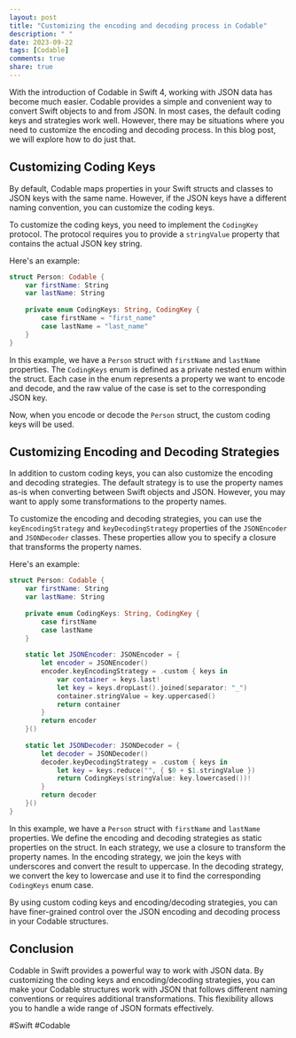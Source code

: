 ```yaml
---
layout: post
title: "Customizing the encoding and decoding process in Codable"
description: " "
date: 2023-09-22
tags: [Codable]
comments: true
share: true
---
```


With the introduction of Codable in Swift 4, working with JSON data has become much easier. Codable provides a simple and convenient way to convert Swift objects to and from JSON. In most cases, the default coding keys and strategies work well. However, there may be situations where you need to customize the encoding and decoding process. In this blog post, we will explore how to do just that.

## Customizing Coding Keys

By default, Codable maps properties in your Swift structs and classes to JSON keys with the same name. However, if the JSON keys have a different naming convention, you can customize the coding keys.

To customize the coding keys, you need to implement the `CodingKey` protocol. The protocol requires you to provide a `stringValue` property that contains the actual JSON key string. 

Here's an example:

```swift
struct Person: Codable {
    var firstName: String
    var lastName: String
    
    private enum CodingKeys: String, CodingKey {
        case firstName = "first_name"
        case lastName = "last_name"
    }
}
```

In this example, we have a `Person` struct with `firstName` and `lastName` properties. The `CodingKeys` enum is defined as a private nested enum within the struct. Each case in the enum represents a property we want to encode and decode, and the raw value of the case is set to the corresponding JSON key.

Now, when you encode or decode the `Person` struct, the custom coding keys will be used.

## Customizing Encoding and Decoding Strategies

In addition to custom coding keys, you can also customize the encoding and decoding strategies. The default strategy is to use the property names as-is when converting between Swift objects and JSON. However, you may want to apply some transformations to the property names.

To customize the encoding and decoding strategies, you can use the `keyEncodingStrategy` and `keyDecodingStrategy` properties of the `JSONEncoder` and `JSONDecoder` classes. These properties allow you to specify a closure that transforms the property names.

Here's an example:

```swift
struct Person: Codable {
    var firstName: String
    var lastName: String
    
    private enum CodingKeys: String, CodingKey {
        case firstName
        case lastName
    }
    
    static let JSONEncoder: JSONEncoder = {
        let encoder = JSONEncoder()
        encoder.keyEncodingStrategy = .custom { keys in
            var container = keys.last!
            let key = keys.dropLast().joined(separator: "_")
            container.stringValue = key.uppercased()
            return container
        }
        return encoder
    }()
    
    static let JSONDecoder: JSONDecoder = {
        let decoder = JSONDecoder()
        decoder.keyDecodingStrategy = .custom { keys in
            let key = keys.reduce("", { $0 + $1.stringValue })
            return CodingKeys(stringValue: key.lowercased())!
        }
        return decoder
    }()
}
```

In this example, we have a `Person` struct with `firstName` and `lastName` properties. We define the encoding and decoding strategies as static properties on the struct. In each strategy, we use a closure to transform the property names. In the encoding strategy, we join the keys with underscores and convert the result to uppercase. In the decoding strategy, we convert the key to lowercase and use it to find the corresponding `CodingKeys` enum case.

By using custom coding keys and encoding/decoding strategies, you can have finer-grained control over the JSON encoding and decoding process in your Codable structures.

## Conclusion

Codable in Swift provides a powerful way to work with JSON data. By customizing the coding keys and encoding/decoding strategies, you can make your Codable structures work with JSON that follows different naming conventions or requires additional transformations. This flexibility allows you to handle a wide range of JSON formats effectively.

#Swift #Codable